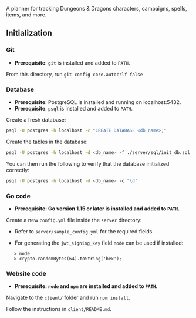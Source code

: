 A planner for tracking Dungeons & Dragons characters, campaigns, spells, items, and more.

## Initialization

### Git

* **Prerequisite**: `git` is installed and added to `PATH`.

From this directory, run `git config core.autocrlf false`

### Database

* **Prerequisite**: PostgreSQL is installed and running on localhost:5432.
* **Prerequisite**: `psql` is installed and added to `PATH`.

Create a fresh database:

```sh
psql -U postgres -h localhost -c "CREATE DATABASE <db_name>;"
```

Create the tables in the database:

```sh
psql -U postgres -h localhost -d <db_name> -f ./server/sql/init_db.sql
```

You can then run the following to verify that the database initialized correctly:

```sh
psql -U postgres -h localhost -d <db_name> -c "\d"
```

### Go code

* **Prerequisite: Go version 1.15 or later is installed and added to
  `PATH`.**

Create a new `config.yml` file inside the `server` directory:

* Refer to `server/sample_config.yml` for the required fields.

* For generating the `jwt_signing_key` field `node` can
  be used if installed:

 ```node
    > node
    > crypto.randomBytes(64).toString('hex');
 ```

### Website code

* **Prerequisite: `node` and `npm` are installed and added to `PATH`.**

Navigate to the `client/` folder and run `npm install`.

Follow the instructions in `client/README.md`.
